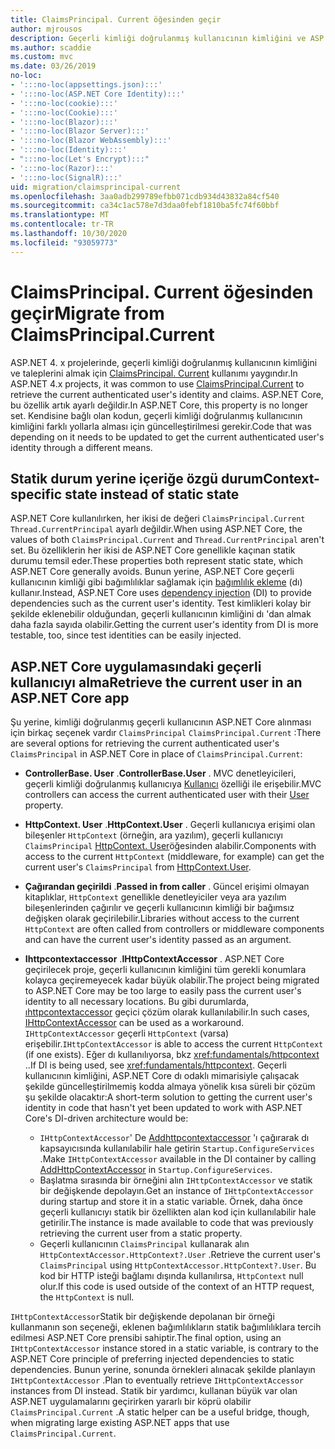 ```yaml
---
title: ClaimsPrincipal. Current öğesinden geçir
author: mjrousos
description: Geçerli kimliği doğrulanmış kullanıcının kimliğini ve ASP.NET Core taleplerini almak için ClaimsPrincipal. Current ' dan uzağa geçiş yapmayı öğrenin.
ms.author: scaddie
ms.custom: mvc
ms.date: 03/26/2019
no-loc:
- ':::no-loc(appsettings.json):::'
- ':::no-loc(ASP.NET Core Identity):::'
- ':::no-loc(cookie):::'
- ':::no-loc(Cookie):::'
- ':::no-loc(Blazor):::'
- ':::no-loc(Blazor Server):::'
- ':::no-loc(Blazor WebAssembly):::'
- ':::no-loc(Identity):::'
- ":::no-loc(Let's Encrypt):::"
- ':::no-loc(Razor):::'
- ':::no-loc(SignalR):::'
uid: migration/claimsprincipal-current
ms.openlocfilehash: 3aa0adb299789efbb071cdb934d43832a84cf540
ms.sourcegitcommit: ca34c1ac578e7d3daa0febf1810ba5fc74f60bbf
ms.translationtype: MT
ms.contentlocale: tr-TR
ms.lasthandoff: 10/30/2020
ms.locfileid: "93059773"
---
```

# <a name="migrate-from-claimsprincipalcurrent"></a><span data-ttu-id="f5a0e-103">ClaimsPrincipal. Current öğesinden geçir</span><span class="sxs-lookup"><span data-stu-id="f5a0e-103">Migrate from ClaimsPrincipal.Current</span></span>

<span data-ttu-id="f5a0e-104">ASP.NET 4. x projelerinde, geçerli kimliği doğrulanmış kullanıcının kimliğini ve taleplerini almak için [ClaimsPrincipal. Current](/dotnet/api/system.security.claims.claimsprincipal.current) kullanımı yaygındır.</span><span class="sxs-lookup"><span data-stu-id="f5a0e-104">In ASP.NET 4.x projects, it was common to use [ClaimsPrincipal.Current](/dotnet/api/system.security.claims.claimsprincipal.current) to retrieve the current authenticated user's identity and claims.</span></span> <span data-ttu-id="f5a0e-105">ASP.NET Core, bu özellik artık ayarlı değildir.</span><span class="sxs-lookup"><span data-stu-id="f5a0e-105">In ASP.NET Core, this property is no longer set.</span></span> <span data-ttu-id="f5a0e-106">Kendisine bağlı olan kodun, geçerli kimliği doğrulanmış kullanıcının kimliğini farklı yollarla alması için güncelleştirilmesi gerekir.</span><span class="sxs-lookup"><span data-stu-id="f5a0e-106">Code that was depending on it needs to be updated to get the current authenticated user's identity through a different means.</span></span>

## <a name="context-specific-state-instead-of-static-state"></a><span data-ttu-id="f5a0e-107">Statik durum yerine içeriğe özgü durum</span><span class="sxs-lookup"><span data-stu-id="f5a0e-107">Context-specific state instead of static state</span></span>

<span data-ttu-id="f5a0e-108">ASP.NET Core kullanılırken, her ikisi de değeri `ClaimsPrincipal.Current` `Thread.CurrentPrincipal` ayarlı değildir.</span><span class="sxs-lookup"><span data-stu-id="f5a0e-108">When using ASP.NET Core, the values of both `ClaimsPrincipal.Current` and `Thread.CurrentPrincipal` aren't set.</span></span> <span data-ttu-id="f5a0e-109">Bu özelliklerin her ikisi de ASP.NET Core genellikle kaçınan statik durumu temsil eder.</span><span class="sxs-lookup"><span data-stu-id="f5a0e-109">These properties both represent static state, which ASP.NET Core generally avoids.</span></span> <span data-ttu-id="f5a0e-110">Bunun yerine, ASP.NET Core geçerli kullanıcının kimliği gibi bağımlılıklar sağlamak için [bağımlılık ekleme](xref:fundamentals/dependency-injection) (dı) kullanır.</span><span class="sxs-lookup"><span data-stu-id="f5a0e-110">Instead, ASP.NET Core uses [dependency injection](xref:fundamentals/dependency-injection) (DI) to provide dependencies such as the current user's identity.</span></span> <span data-ttu-id="f5a0e-111">Test kimlikleri kolay bir şekilde eklenebilir olduğundan, geçerli kullanıcının kimliğini dı 'dan almak daha fazla sayıda olabilir.</span><span class="sxs-lookup"><span data-stu-id="f5a0e-111">Getting the current user's identity from DI is more testable, too, since test identities can be easily injected.</span></span>

## <a name="retrieve-the-current-user-in-an-aspnet-core-app"></a><span data-ttu-id="f5a0e-112">ASP.NET Core uygulamasındaki geçerli kullanıcıyı alma</span><span class="sxs-lookup"><span data-stu-id="f5a0e-112">Retrieve the current user in an ASP.NET Core app</span></span>

<span data-ttu-id="f5a0e-113">Şu yerine, kimliği doğrulanmış geçerli kullanıcının ASP.NET Core alınması için birkaç seçenek vardır `ClaimsPrincipal` `ClaimsPrincipal.Current` :</span><span class="sxs-lookup"><span data-stu-id="f5a0e-113">There are several options for retrieving the current authenticated user's `ClaimsPrincipal` in ASP.NET Core in place of `ClaimsPrincipal.Current`:</span></span>

* <span data-ttu-id="f5a0e-114">**ControllerBase. User** .</span><span class="sxs-lookup"><span data-stu-id="f5a0e-114">**ControllerBase.User** .</span></span> <span data-ttu-id="f5a0e-115">MVC denetleyicileri, geçerli kimliği doğrulanmış kullanıcıya [Kullanıcı](/dotnet/api/microsoft.aspnetcore.mvc.controllerbase.user) özelliği ile erişebilir.</span><span class="sxs-lookup"><span data-stu-id="f5a0e-115">MVC controllers can access the current authenticated user with their [User](/dotnet/api/microsoft.aspnetcore.mvc.controllerbase.user) property.</span></span>
* <span data-ttu-id="f5a0e-116">**HttpContext. User** .</span><span class="sxs-lookup"><span data-stu-id="f5a0e-116">**HttpContext.User** .</span></span> <span data-ttu-id="f5a0e-117">Geçerli kullanıcıya erişimi olan bileşenler `HttpContext` (örneğin, ara yazılım), geçerli kullanıcıyı `ClaimsPrincipal` [HttpContext. User](/dotnet/api/microsoft.aspnetcore.http.httpcontext.user)öğesinden alabilir.</span><span class="sxs-lookup"><span data-stu-id="f5a0e-117">Components with access to the current `HttpContext` (middleware, for example) can get the current user's `ClaimsPrincipal` from [HttpContext.User](/dotnet/api/microsoft.aspnetcore.http.httpcontext.user).</span></span>
* <span data-ttu-id="f5a0e-118">**Çağırandan geçirildi** .</span><span class="sxs-lookup"><span data-stu-id="f5a0e-118">**Passed in from caller** .</span></span> <span data-ttu-id="f5a0e-119">Güncel erişimi olmayan kitaplıklar, `HttpContext` genellikle denetleyiciler veya ara yazılım bileşenlerinden çağırılır ve geçerli kullanıcının kimliği bir bağımsız değişken olarak geçirilebilir.</span><span class="sxs-lookup"><span data-stu-id="f5a0e-119">Libraries without access to the current `HttpContext` are often called from controllers or middleware components and can have the current user's identity passed as an argument.</span></span>
* <span data-ttu-id="f5a0e-120">**Ihttpcontextaccessor** .</span><span class="sxs-lookup"><span data-stu-id="f5a0e-120">**IHttpContextAccessor** .</span></span> <span data-ttu-id="f5a0e-121">ASP.NET Core geçirilecek proje, geçerli kullanıcının kimliğini tüm gerekli konumlara kolayca geçiremeyecek kadar büyük olabilir.</span><span class="sxs-lookup"><span data-stu-id="f5a0e-121">The project being migrated to ASP.NET Core may be too large to easily pass the current user's identity to all necessary locations.</span></span> <span data-ttu-id="f5a0e-122">Bu gibi durumlarda, [ıhttpcontextaccessor](/dotnet/api/microsoft.aspnetcore.http.ihttpcontextaccessor) geçici çözüm olarak kullanılabilir.</span><span class="sxs-lookup"><span data-stu-id="f5a0e-122">In such cases, [IHttpContextAccessor](/dotnet/api/microsoft.aspnetcore.http.ihttpcontextaccessor) can be used as a workaround.</span></span> <span data-ttu-id="f5a0e-123">`IHttpContextAccessor` geçerli `HttpContext` (varsa) erişebilir.</span><span class="sxs-lookup"><span data-stu-id="f5a0e-123">`IHttpContextAccessor` is able to access the current `HttpContext` (if one exists).</span></span> <span data-ttu-id="f5a0e-124">Eğer dı kullanılıyorsa, bkz <xref:fundamentals/httpcontext> ..</span><span class="sxs-lookup"><span data-stu-id="f5a0e-124">If DI is being used, see <xref:fundamentals/httpcontext>.</span></span> <span data-ttu-id="f5a0e-125">Geçerli kullanıcının kimliğini, ASP.NET Core dı odaklı mimarisiyle çalışacak şekilde güncelleştirilmemiş kodda almaya yönelik kısa süreli bir çözüm şu şekilde olacaktır:</span><span class="sxs-lookup"><span data-stu-id="f5a0e-125">A short-term solution to getting the current user's identity in code that hasn't yet been updated to work with ASP.NET Core's DI-driven architecture would be:</span></span>

  * <span data-ttu-id="f5a0e-126">`IHttpContextAccessor`' De [Addhttpcontextaccessor](https://github.com/aspnet/Hosting/issues/793) 'ı çağırarak dı kapsayıcısında kullanılabilir hale getirin `Startup.ConfigureServices` .</span><span class="sxs-lookup"><span data-stu-id="f5a0e-126">Make `IHttpContextAccessor` available in the DI container by calling [AddHttpContextAccessor](https://github.com/aspnet/Hosting/issues/793) in `Startup.ConfigureServices`.</span></span>
  * <span data-ttu-id="f5a0e-127">Başlatma sırasında bir örneğini alın `IHttpContextAccessor` ve statik bir değişkende depolayın.</span><span class="sxs-lookup"><span data-stu-id="f5a0e-127">Get an instance of `IHttpContextAccessor` during startup and store it in a static variable.</span></span> <span data-ttu-id="f5a0e-128">Örnek, daha önce geçerli kullanıcıyı statik bir özellikten alan kod için kullanılabilir hale getirilir.</span><span class="sxs-lookup"><span data-stu-id="f5a0e-128">The instance is made available to code that was previously retrieving the current user from a static property.</span></span>
  * <span data-ttu-id="f5a0e-129">Geçerli kullanıcının `ClaimsPrincipal` kullanarak alın `HttpContextAccessor.HttpContext?.User` .</span><span class="sxs-lookup"><span data-stu-id="f5a0e-129">Retrieve the current user's `ClaimsPrincipal` using `HttpContextAccessor.HttpContext?.User`.</span></span> <span data-ttu-id="f5a0e-130">Bu kod bir HTTP isteği bağlamı dışında kullanılırsa, `HttpContext` null olur.</span><span class="sxs-lookup"><span data-stu-id="f5a0e-130">If this code is used outside of the context of an HTTP request, the `HttpContext` is null.</span></span>

<span data-ttu-id="f5a0e-131">`IHttpContextAccessor`Statik bir değişkende depolanan bir örneği kullanmanın son seçeneği, eklenen bağımlılıkların statik bağımlılıklara tercih edilmesi ASP.NET Core prensibi sahiptir.</span><span class="sxs-lookup"><span data-stu-id="f5a0e-131">The final option, using an `IHttpContextAccessor` instance stored in a static variable, is contrary to the ASP.NET Core principle of preferring injected dependencies to static dependencies.</span></span> <span data-ttu-id="f5a0e-132">Bunun yerine, sonunda örnekleri alınacak şekilde planlayın `IHttpContextAccessor` .</span><span class="sxs-lookup"><span data-stu-id="f5a0e-132">Plan to eventually retrieve `IHttpContextAccessor` instances from DI instead.</span></span> <span data-ttu-id="f5a0e-133">Statik bir yardımcı, kullanan büyük var olan ASP.NET uygulamalarını geçirirken yararlı bir köprü olabilir `ClaimsPrincipal.Current` .</span><span class="sxs-lookup"><span data-stu-id="f5a0e-133">A static helper can be a useful bridge, though, when migrating large existing ASP.NET apps that use `ClaimsPrincipal.Current`.</span></span>
